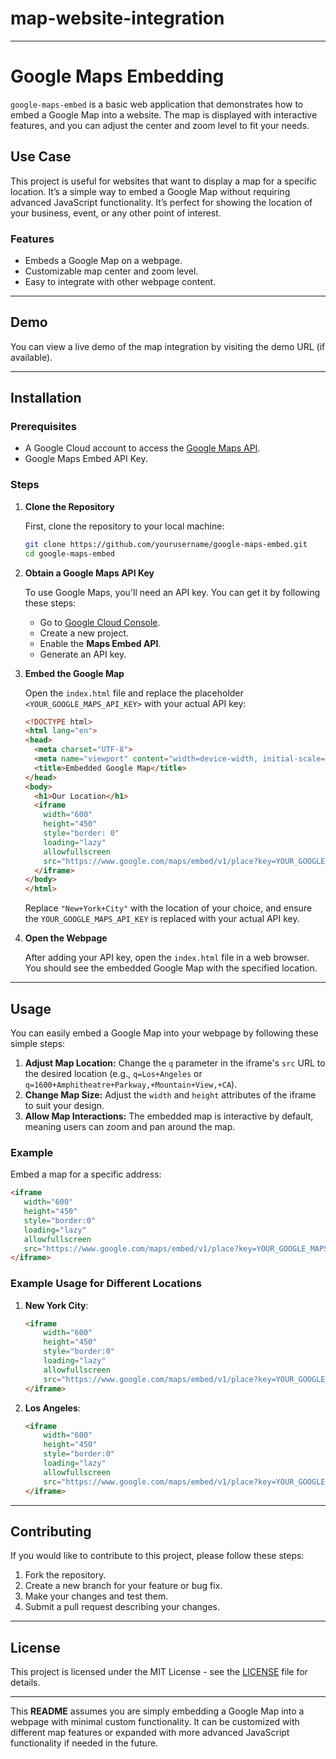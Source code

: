 # map-website-integration

---

# Google Maps Embedding

`google-maps-embed` is a basic web application that demonstrates how to embed a Google Map into a website. The map is displayed with interactive features, and you can adjust the center and zoom level to fit your needs.

## Use Case

This project is useful for websites that want to display a map for a specific location. It’s a simple way to embed a Google Map without requiring advanced JavaScript functionality. It’s perfect for showing the location of your business, event, or any other point of interest.

### Features

- Embeds a Google Map on a webpage.
- Customizable map center and zoom level.
- Easy to integrate with other webpage content.

---

## Demo

You can view a live demo of the map integration by visiting the demo URL (if available).

---

## Installation

### Prerequisites

- A Google Cloud account to access the [Google Maps API](https://console.cloud.google.com/).
- Google Maps Embed API Key.

### Steps

1. **Clone the Repository**

   First, clone the repository to your local machine:

   ```bash
   git clone https://github.com/yourusername/google-maps-embed.git
   cd google-maps-embed
   ```

2. **Obtain a Google Maps API Key**

   To use Google Maps, you'll need an API key. You can get it by following these steps:

   - Go to [Google Cloud Console](https://console.cloud.google.com/).
   - Create a new project.
   - Enable the **Maps Embed API**.
   - Generate an API key.

3. **Embed the Google Map**

   Open the `index.html` file and replace the placeholder `<YOUR_GOOGLE_MAPS_API_KEY>` with your actual API key:

   ```html
   <!DOCTYPE html>
   <html lang="en">
   <head>
     <meta charset="UTF-8">
     <meta name="viewport" content="width=device-width, initial-scale=1.0">
     <title>Embedded Google Map</title>
   </head>
   <body>
     <h1>Our Location</h1>
     <iframe
       width="600"
       height="450"
       style="border: 0"
       loading="lazy"
       allowfullscreen
       src="https://www.google.com/maps/embed/v1/place?key=YOUR_GOOGLE_MAPS_API_KEY&q=New+York+City">
     </iframe>
   </body>
   </html>
   ```

   Replace `"New+York+City"` with the location of your choice, and ensure the `YOUR_GOOGLE_MAPS_API_KEY` is replaced with your actual API key.

4. **Open the Webpage**

   After adding your API key, open the `index.html` file in a web browser. You should see the embedded Google Map with the specified location.

---

## Usage

You can easily embed a Google Map into your webpage by following these simple steps:

1. **Adjust Map Location:** Change the `q` parameter in the iframe's `src` URL to the desired location (e.g., `q=Los+Angeles` or `q=1600+Amphitheatre+Parkway,+Mountain+View,+CA`).
2. **Change Map Size:** Adjust the `width` and `height` attributes of the iframe to suit your design.
3. **Allow Map Interactions:** The embedded map is interactive by default, meaning users can zoom and pan around the map.

### Example

Embed a map for a specific address:

```html
<iframe
   width="600"
   height="450"
   style="border:0"
   loading="lazy"
   allowfullscreen
   src="https://www.google.com/maps/embed/v1/place?key=YOUR_GOOGLE_MAPS_API_KEY&q=1600+Amphitheatre+Parkway,+Mountain+View,+CA">
</iframe>
```

### Example Usage for Different Locations

1. **New York City**:

   ```html
   <iframe
       width="600"
       height="450"
       style="border:0"
       loading="lazy"
       allowfullscreen
       src="https://www.google.com/maps/embed/v1/place?key=YOUR_GOOGLE_MAPS_API_KEY&q=New+York+City">
   </iframe>
   ```

2. **Los Angeles**:

   ```html
   <iframe
       width="600"
       height="450"
       style="border:0"
       loading="lazy"
       allowfullscreen
       src="https://www.google.com/maps/embed/v1/place?key=YOUR_GOOGLE_MAPS_API_KEY&q=Los+Angeles">
   </iframe>
   ```

---

## Contributing

If you would like to contribute to this project, please follow these steps:

1. Fork the repository.
2. Create a new branch for your feature or bug fix.
3. Make your changes and test them.
4. Submit a pull request describing your changes.

---

## License

This project is licensed under the MIT License - see the [LICENSE](LICENSE) file for details.

---

This **README** assumes you are simply embedding a Google Map into a webpage with minimal custom functionality. It can be customized with different map features or expanded with more advanced JavaScript functionality if needed in the future.
